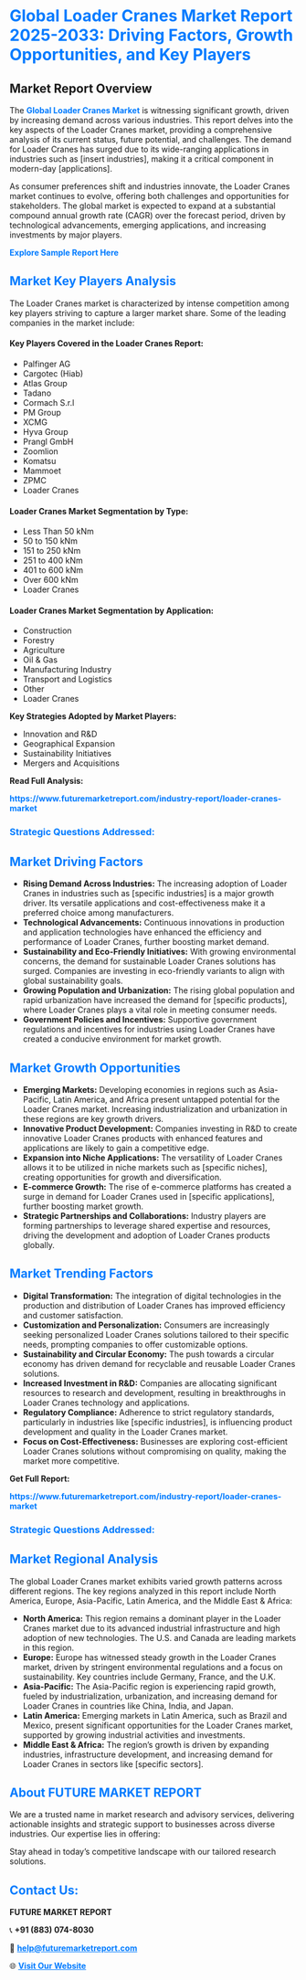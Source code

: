 <h1 style="color: #007BFF;">Global Loader Cranes Market Report 2025-2033: Driving Factors, Growth Opportunities, and Key Players</h1>

<section id="overview">
<h2>Market Report Overview</h2>
<p>The <a href="https://www.futuremarketreport.com/industry-report/loader-cranes-market" style="color: #007BFF; text-decoration: none;"><strong>Global Loader Cranes Market</strong></a> is witnessing significant growth, driven by increasing demand across various industries. This report delves into the key aspects of the Loader Cranes market, providing a comprehensive analysis of its current status, future potential, and challenges. The demand for Loader Cranes has surged due to its wide-ranging applications in industries such as [insert industries], making it a critical component in modern-day [applications].</p>
<p>As consumer preferences shift and industries innovate, the Loader Cranes market continues to evolve, offering both challenges and opportunities for stakeholders. The global market is expected to expand at a substantial compound annual growth rate (CAGR) over the forecast period, driven by technological advancements, emerging applications, and increasing investments by major players.</p>
</section>

<section id="overview">
<p><a href="https://www.futuremarketreport.com/request-sample/reportId=101571" style="color: #007BFF; text-decoration: none;"><strong>Explore Sample Report Here</strong></a></p>
</section>

<section id="key-players">
<h2 style="color: #007BFF;">Market Key Players Analysis</h2>
<p>The Loader Cranes market is characterized by intense competition among key players striving to capture a larger market share. Some of the leading companies in the market include:</p>
<h4>Key Players Covered in the Loader Cranes Report:</h4>
<ul><li>Palfinger AG</li><li>Cargotec (Hiab)</li><li>Atlas Group</li><li>Tadano</li><li>Cormach S.r.l</li><li>PM Group</li><li>XCMG</li><li>Hyva Group</li><li>Prangl GmbH</li><li>Zoomlion</li><li>Komatsu</li><li>Mammoet</li><li>ZPMC</li><li>Loader Cranes</li></ul>
<h4>Loader Cranes Market Segmentation by Type:</h4>
<ul><li>Less Than 50 kNm</li><li>50 to 150 kNm</li><li>151 to 250 kNm</li><li>251 to 400 kNm</li><li>401 to 600 kNm</li><li>Over 600 kNm</li><li>Loader Cranes</li></ul>

<h4>Loader Cranes Market Segmentation by Application:</h4>
<ul><li>Construction</li><li>Forestry</li><li>Agriculture</li><li>Oil &amp; Gas</li><li>Manufacturing Industry</li><li>Transport and Logistics</li><li>Other</li><li>Loader Cranes</li></ul>
<p><strong>Key Strategies Adopted by Market Players:</strong></p>
<ul>
<li>Innovation and R&D</li>
<li>Geographical Expansion</li>
<li>Sustainability Initiatives</li>
<li>Mergers and Acquisitions</li>
</ul>
</section>

<section>
<p><strong>Read Full Analysis: </strong></p><a href="https://www.futuremarketreport.com/industry-report/loader-cranes-market" style="color: #007BFF; text-decoration: none;"><strong>https://www.futuremarketreport.com/industry-report/loader-cranes-market</strong></a>
<h3 style="color: #007BFF;">Strategic Questions Addressed:</h3>
</section>

<section id="driving-factors">
<h2 style="color: #007BFF;">Market Driving Factors</h2>
<ul>
<li><strong>Rising Demand Across Industries:</strong> The increasing adoption of Loader Cranes in industries such as [specific industries] is a major growth driver. Its versatile applications and cost-effectiveness make it a preferred choice among manufacturers.</li>
<li><strong>Technological Advancements:</strong> Continuous innovations in production and application technologies have enhanced the efficiency and performance of Loader Cranes, further boosting market demand.</li>
<li><strong>Sustainability and Eco-Friendly Initiatives:</strong> With growing environmental concerns, the demand for sustainable Loader Cranes solutions has surged. Companies are investing in eco-friendly variants to align with global sustainability goals.</li>
<li><strong>Growing Population and Urbanization:</strong> The rising global population and rapid urbanization have increased the demand for [specific products], where Loader Cranes plays a vital role in meeting consumer needs.</li>
<li><strong>Government Policies and Incentives:</strong> Supportive government regulations and incentives for industries using Loader Cranes have created a conducive environment for market growth.</li>
</ul>
</section>

<section id="growth-opportunities">
<h2 style="color: #007BFF;">Market Growth Opportunities</h2>
<ul>
<li><strong>Emerging Markets:</strong> Developing economies in regions such as Asia-Pacific, Latin America, and Africa present untapped potential for the Loader Cranes market. Increasing industrialization and urbanization in these regions are key growth drivers.</li>
<li><strong>Innovative Product Development:</strong> Companies investing in R&D to create innovative Loader Cranes products with enhanced features and applications are likely to gain a competitive edge.</li>
<li><strong>Expansion into Niche Applications:</strong> The versatility of Loader Cranes allows it to be utilized in niche markets such as [specific niches], creating opportunities for growth and diversification.</li>
<li><strong>E-commerce Growth:</strong> The rise of e-commerce platforms has created a surge in demand for Loader Cranes used in [specific applications], further boosting market growth.</li>
<li><strong>Strategic Partnerships and Collaborations:</strong> Industry players are forming partnerships to leverage shared expertise and resources, driving the development and adoption of Loader Cranes products globally.</li>
</ul>
</section>

<section id="trending-factors">
<h2 style="color: #007BFF;">Market Trending Factors</h2>
<ul>
<li><strong>Digital Transformation:</strong> The integration of digital technologies in the production and distribution of Loader Cranes has improved efficiency and customer satisfaction.</li>
<li><strong>Customization and Personalization:</strong> Consumers are increasingly seeking personalized Loader Cranes solutions tailored to their specific needs, prompting companies to offer customizable options.</li>
<li><strong>Sustainability and Circular Economy:</strong> The push towards a circular economy has driven demand for recyclable and reusable Loader Cranes solutions.</li>
<li><strong>Increased Investment in R&D:</strong> Companies are allocating significant resources to research and development, resulting in breakthroughs in Loader Cranes technology and applications.</li>
<li><strong>Regulatory Compliance:</strong> Adherence to strict regulatory standards, particularly in industries like [specific industries], is influencing product development and quality in the Loader Cranes market.</li>
<li><strong>Focus on Cost-Effectiveness:</strong> Businesses are exploring cost-efficient Loader Cranes solutions without compromising on quality, making the market more competitive.</li>
</ul>
</section>

<section>
<p><strong>Get Full Report: </strong></p><a href="https://www.futuremarketreport.com/industry-report/loader-cranes-market" style="color: #007BFF; text-decoration: none;"><strong>https://www.futuremarketreport.com/industry-report/loader-cranes-market</strong></a>
<h3 style="color: #007BFF;">Strategic Questions Addressed:</h3>
</section>


<section id="regional-analysis">
<h2 style="color: #007BFF;">Market Regional Analysis</h2>
<p>The global Loader Cranes market exhibits varied growth patterns across different regions. The key regions analyzed in this report include North America, Europe, Asia-Pacific, Latin America, and the Middle East & Africa:</p>
<ul>
<li><strong>North America:</strong> This region remains a dominant player in the Loader Cranes market due to its advanced industrial infrastructure and high adoption of new technologies. The U.S. and Canada are leading markets in this region.</li>
<li><strong>Europe:</strong> Europe has witnessed steady growth in the Loader Cranes market, driven by stringent environmental regulations and a focus on sustainability. Key countries include Germany, France, and the U.K.</li>
<li><strong>Asia-Pacific:</strong> The Asia-Pacific region is experiencing rapid growth, fueled by industrialization, urbanization, and increasing demand for Loader Cranes in countries like China, India, and Japan.</li>
<li><strong>Latin America:</strong> Emerging markets in Latin America, such as Brazil and Mexico, present significant opportunities for the Loader Cranes market, supported by growing industrial activities and investments.</li>
<li><strong>Middle East & Africa:</strong> The region’s growth is driven by expanding industries, infrastructure development, and increasing demand for Loader Cranes in sectors like [specific sectors].</li>
</ul>
</section>

<footer>
<h2 style="color: #007BFF;">About FUTURE MARKET REPORT</h2>
<p>We are a trusted name in market research and advisory services, delivering actionable insights and strategic support to businesses across diverse industries. Our expertise lies in offering:</p>

<p>Stay ahead in today’s competitive landscape with our tailored research solutions.</p>

<h2 style="color: #007BFF;">Contact Us:</h2>
<p><strong>FUTURE MARKET REPORT</strong></p>
<p>📞 <strong>+91 (883) 074-8030</strong></p>
<p>📧 <strong><a href="mailto:help@futuremarketreport.com" style="color: #007BFF;">help@futuremarketreport.com</a></strong></p>
<p>🌐 <strong><a href="https://www.futuremarketreport.com/" style="color: #007BFF;">Visit Our Website</a></strong></p>
</footer>